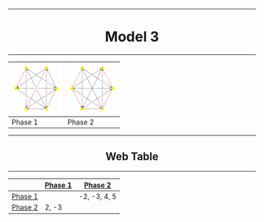 <div align="center">

---
# Model 3 #
---

|<img src="./model3_phase_0.png" width="100" height="100"> |<img src="./model3_phase_1.png" width="100" height="100"> |
|---|---|
|Phase 1|Phase 2|
        
---
## Web Table ##
---
||[Phase 1](./model3_phase_0.png)|[Phase 2](./model3_phase_1.png)|
|---|---|---|
[Phase 1](./model3_phase_0.png)||-2, -3, 4, 5|
[Phase 2](./model3_phase_1.png)|2, -3||

</div>
